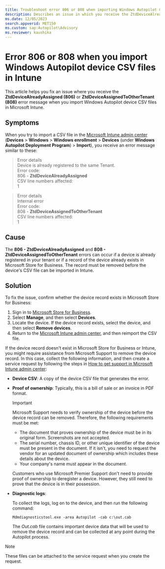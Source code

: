 ```yaml
---
title: Troubleshoot error 806 or 808 when importing Windows Autopilot CSV files
description: Describes an issue in which you receive the ZtdDeviceAlreadyAssigned (806) or ZtdDeviceAssignedToOtherTenant (808) error message when you import Windows Autopilot device CSV files in Microsoft Intune.
ms.date: 12/05/2023
search.appverid: MET150
ms.custom: sap:Autopilot\Advisory
ms.reviewer: kaushika
---
```

# Error 806 or 808 when you import Windows Autopilot device CSV files in Intune

This article helps you fix an issue where you receive the **ZtdDeviceAlreadyAssigned (806)** or **ZtdDeviceAssignedToOtherTenant (808)** error message when you import Windows Autopilot device CSV files in Microsoft Intune.

## Symptoms

When you try to import a CSV file in the [Microsoft Intune admin center](https://go.microsoft.com/fwlink/?linkid=2109431) (**Devices** > **Windows** > **Windows enrollment** > **Devices** (under **Windows Autopilot Deployment Program**) > **Import**), you receive an error message similar to these:

> Error details  
> Device is already registered to the same Tenant.  
> Error code:  
> 806 - **ZtdDeviceAlreadyAssigned**  
> CSV line numbers affected:  
> 1

> Error details  
> Internal error  
> Error code:  
> 808 - **ZtdDeviceAssignedToOtherTenant**  
> CSV line numbers affected:  
> 1

## Cause

The **806 - ZtdDeviceAlreadyAssigned** and **808 - ZtdDeviceAssignedToOtherTenant** errors can occur if a device is already registered in your tenant or if a record of the device already exists in Microsoft Store for Business. The record must be removed before the device's CSV file can be imported in Intune.

## Solution

To fix the issue, confirm whether the device record exists in Microsoft Store for Business:

1. Sign in to [Microsoft Store for Business](https://businessstore.microsoft.com/).
1. Select **Manage**, and then select **Devices**.
1. Locate the device. If the device record exists, select the device, and then select **Remove devices**.
1. Return to the [Microsoft Intune admin center](https://go.microsoft.com/fwlink/?linkid=2109431), and then reimport the CSV file.

If the device record doesn't exist in Microsoft Store for Business or Intune, you might require assistance from Microsoft Support to remove the device record. In this case, collect the following information, and then create a service request by following the steps in [How to get support in Microsoft Intune admin center](/mem/intune/fundamentals/get-support):

- **Device CSV**: A copy of the device CSV file that generates the error.
- **Proof of ownership**: Typically, this is a bill of sale or an invoice in PDF format.

  > [!IMPORTANT]
  > Microsoft Support needs to verify ownership of the device before the device record can be removed. Therefore, the following requirements must be met:
  >
  > - The document that proves ownership of the device must be in its original form. Screenshots are not accepted.
  > - The serial number, chassis ID, or other unique identifier of the device must be present in the document. If it isn't, you need to request the vendor for an updated document of ownership which includes these details about the device.
  > - Your company's name must appear in the document.
  > 
  > Customers who use Microsoft Premier Support don't need to provide proof of ownership to deregister a device. However, they still need to prove that the device is in their possession. 

- **Diagnostic logs**:

    To collect the logs, log on to the device, and then run the following command:

    ```console
    Mdmdiagnosticstool.exe -area Autopilot -cab c:\out.cab
    ```

    The *Out.cab* file contains important device data that will be used to remove the device record and can be collected at any point during the Autopilot process.

> [!NOTE]
> These files can be attached to the service request when you create the request.

